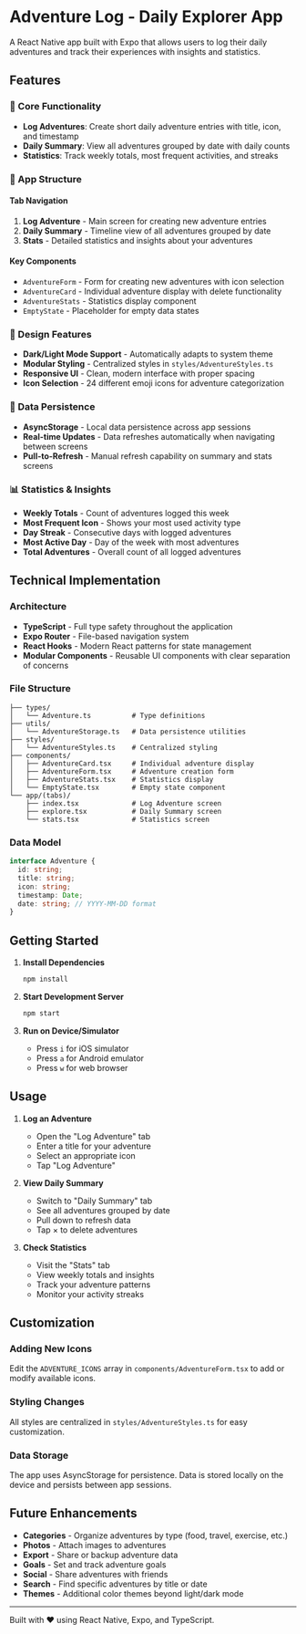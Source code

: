 # Adventure Log - Daily Explorer App

A React Native app built with Expo that allows users to log their daily adventures and track their experiences with insights and statistics.

## Features

### 🎯 Core Functionality
- **Log Adventures**: Create short daily adventure entries with title, icon, and timestamp
- **Daily Summary**: View all adventures grouped by date with daily counts
- **Statistics**: Track weekly totals, most frequent activities, and streaks

### 📱 App Structure

#### Tab Navigation
1. **Log Adventure** - Main screen for creating new adventure entries
2. **Daily Summary** - Timeline view of all adventures grouped by date
3. **Stats** - Detailed statistics and insights about your adventures

#### Key Components
- `AdventureForm` - Form for creating new adventures with icon selection
- `AdventureCard` - Individual adventure display with delete functionality
- `AdventureStats` - Statistics display component
- `EmptyState` - Placeholder for empty data states

### 🎨 Design Features
- **Dark/Light Mode Support** - Automatically adapts to system theme
- **Modular Styling** - Centralized styles in `styles/AdventureStyles.ts`
- **Responsive UI** - Clean, modern interface with proper spacing
- **Icon Selection** - 24 different emoji icons for adventure categorization

### 💾 Data Persistence
- **AsyncStorage** - Local data persistence across app sessions
- **Real-time Updates** - Data refreshes automatically when navigating between screens
- **Pull-to-Refresh** - Manual refresh capability on summary and stats screens

### 📊 Statistics & Insights
- **Weekly Totals** - Count of adventures logged this week
- **Most Frequent Icon** - Shows your most used activity type
- **Day Streak** - Consecutive days with logged adventures
- **Most Active Day** - Day of the week with most adventures
- **Total Adventures** - Overall count of all logged adventures

## Technical Implementation

### Architecture
- **TypeScript** - Full type safety throughout the application
- **Expo Router** - File-based navigation system
- **React Hooks** - Modern React patterns for state management
- **Modular Components** - Reusable UI components with clear separation of concerns

### File Structure
```
├── types/
│   └── Adventure.ts          # Type definitions
├── utils/
│   └── AdventureStorage.ts   # Data persistence utilities
├── styles/
│   └── AdventureStyles.ts    # Centralized styling
├── components/
│   ├── AdventureCard.tsx     # Individual adventure display
│   ├── AdventureForm.tsx     # Adventure creation form
│   ├── AdventureStats.tsx    # Statistics display
│   └── EmptyState.tsx        # Empty state component
└── app/(tabs)/
    ├── index.tsx             # Log Adventure screen
    ├── explore.tsx           # Daily Summary screen
    └── stats.tsx             # Statistics screen
```

### Data Model
```typescript
interface Adventure {
  id: string;
  title: string;
  icon: string;
  timestamp: Date;
  date: string; // YYYY-MM-DD format
}
```

## Getting Started

1. **Install Dependencies**
   ```bash
   npm install
   ```

2. **Start Development Server**
   ```bash
   npm start
   ```

3. **Run on Device/Simulator**
   - Press `i` for iOS simulator
   - Press `a` for Android emulator
   - Press `w` for web browser

## Usage

1. **Log an Adventure**
   - Open the "Log Adventure" tab
   - Enter a title for your adventure
   - Select an appropriate icon
   - Tap "Log Adventure"

2. **View Daily Summary**
   - Switch to "Daily Summary" tab
   - See all adventures grouped by date
   - Pull down to refresh data
   - Tap × to delete adventures

3. **Check Statistics**
   - Visit the "Stats" tab
   - View weekly totals and insights
   - Track your adventure patterns
   - Monitor your activity streaks

## Customization

### Adding New Icons
Edit the `ADVENTURE_ICONS` array in `components/AdventureForm.tsx` to add or modify available icons.

### Styling Changes
All styles are centralized in `styles/AdventureStyles.ts` for easy customization.

### Data Storage
The app uses AsyncStorage for persistence. Data is stored locally on the device and persists between app sessions.

## Future Enhancements

- **Categories** - Organize adventures by type (food, travel, exercise, etc.)
- **Photos** - Attach images to adventures
- **Export** - Share or backup adventure data
- **Goals** - Set and track adventure goals
- **Social** - Share adventures with friends
- **Search** - Find specific adventures by title or date
- **Themes** - Additional color themes beyond light/dark mode

---

Built with ❤️ using React Native, Expo, and TypeScript.
